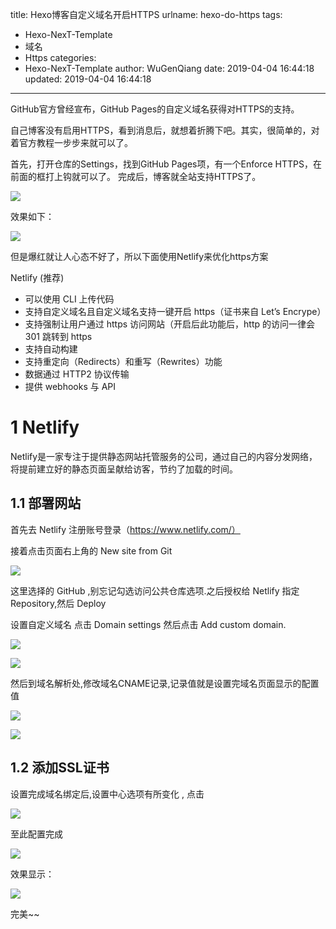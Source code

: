 title: Hexo博客自定义域名开启HTTPS
urlname: hexo-do-https
tags:
  - Hexo-NexT-Template
  - 域名
  - Https
categories:
  - Hexo-NexT-Template
author: WuGenQiang
date: 2019-04-04 16:44:18
updated: 2019-04-04 16:44:18
---

GitHub官方曾经宣布，GitHub Pages的自定义域名获得对HTTPS的支持。

<!--more-->

自己博客没有启用HTTPS，看到消息后，就想着折腾下吧。其实，很简单的，对着官方教程一步步来就可以了。

首先，打开仓库的Settings，找到GitHub Pages项，有一个Enforce HTTPS，在前面的框打上钩就可以了。
完成后，博客就全站支持HTTPS了。


![](https://raw.githubusercontent.com/wugenqiang/picGo/master/pictures/20190404165057.png)

效果如下：

![](https://raw.githubusercontent.com/wugenqiang/picGo/master/pictures/20190404165246.png)

但是爆红就让人心态不好了，所以下面使用Netlify来优化https方案

Netlify (推荐)
* 可以使用 CLI 上传代码
* 支持自定义域名且自定义域名支持一键开启 https（证书来自 Let’s Encrype）
* 支持强制让用户通过 https 访问网站（开启后此功能后，http 的访问一律会 301 跳转到 https
* 支持自动构建
* 支持重定向（Redirects）和重写（Rewrites）功能
* 数据通过 HTTP2 协议传输
* 提供 webhooks 与 API

# 1 Netlify
Netlify是一家专注于提供静态网站托管服务的公司，通过自己的内容分发网络，将提前建立好的静态页面呈献给访客，节约了加载的时间。
## 1.1 部署网站

首先去 Netlify 注册账号登录（https://www.netlify.com/）

接着点击页面右上角的 New site from Git

![](https://raw.githubusercontent.com/wugenqiang/picGo/master/pictures/20190404170805.png)

这里选择的 GitHub ,别忘记勾选访问公共仓库选项.之后授权给 Netlify 指定Repository,然后 Deploy

设置自定义域名
点击 Domain settings 然后点击 Add custom domain.

![](https://raw.githubusercontent.com/wugenqiang/picGo/master/pictures/20190404171035.png)

![](https://raw.githubusercontent.com/wugenqiang/picGo/master/pictures/20190404171134.png)

然后到域名解析处,修改域名CNAME记录,记录值就是设置完域名页面显示的配置值

![](https://raw.githubusercontent.com/wugenqiang/picGo/master/pictures/20190404172505.png)

![](https://raw.githubusercontent.com/wugenqiang/picGo/master/pictures/20190404172429.png)

## 1.2 添加SSL证书
设置完成域名绑定后,设置中心选项有所变化 , 点击

![](https://raw.githubusercontent.com/wugenqiang/picGo/master/pictures/20190404173233.png)

至此配置完成

![](https://raw.githubusercontent.com/wugenqiang/picGo/master/pictures/20190404173821.png)

效果显示：

![](https://raw.githubusercontent.com/wugenqiang/picGo/master/pictures/20190404174519.png)

完美~~